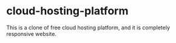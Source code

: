 # cloud-hosting-platform
This is a clone of free cloud hosting platform, and it is completely responsive website.

